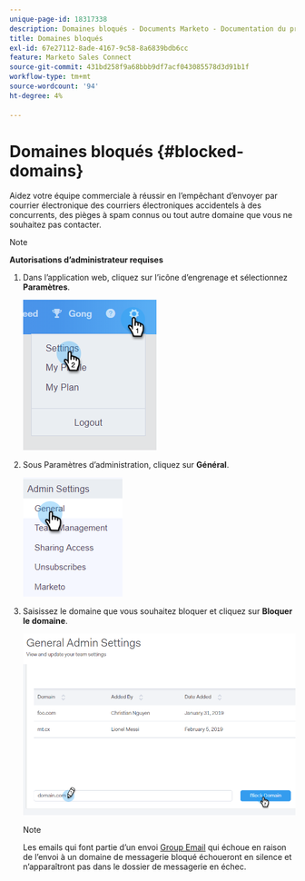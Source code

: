 ```yaml
---
unique-page-id: 18317338
description: Domaines bloqués - Documents Marketo - Documentation du produit
title: Domaines bloqués
exl-id: 67e27112-8ade-4167-9c58-8a6839bdb6cc
feature: Marketo Sales Connect
source-git-commit: 431bd258f9a68bbb9df7acf043085578d3d91b1f
workflow-type: tm+mt
source-wordcount: '94'
ht-degree: 4%

---
```


# Domaines bloqués {#blocked-domains}

Aidez votre équipe commerciale à réussir en l’empêchant d’envoyer par courrier électronique des courriers électroniques accidentels à des concurrents, des pièges à spam connus ou tout autre domaine que vous ne souhaitez pas contacter.

>[!NOTE]
>
>**Autorisations d’administrateur requises**

1. Dans l’application web, cliquez sur l’icône d’engrenage et sélectionnez **Paramètres**.

   ![](assets/one-3.png)

1. Sous Paramètres d’administration, cliquez sur **Général**.

   ![](assets/two-3.png)

1. Saisissez le domaine que vous souhaitez bloquer et cliquez sur **Bloquer le domaine**.

   ![](assets/three-3.png)

   >[!NOTE]
   >
   >Les emails qui font partie d’un envoi [Group Email](/help/marketo/product-docs/marketo-sales-connect/email/using-the-compose-window/sending-emails-via-group-email.md) qui échoue en raison de l’envoi à un domaine de messagerie bloqué échoueront en silence et n’apparaîtront pas dans le dossier de messagerie en échec.
